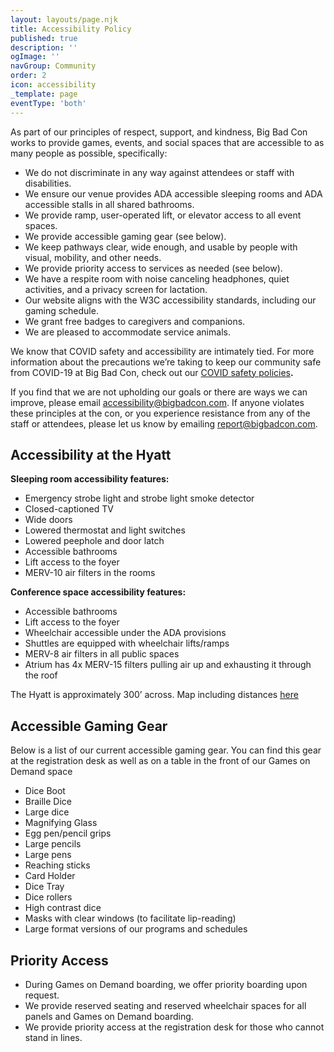 ```yaml
---
layout: layouts/page.njk
title: Accessibility Policy
published: true
description: ''
ogImage: ''
navGroup: Community
order: 2
icon: accessibility
_template: page
eventType: 'both'
---
```


As part of our principles of respect, support, and kindness, Big Bad Con works to provide games, events, and social spaces that are accessible to as many people as possible, specifically:

* We do not discriminate in any way against attendees or staff with disabilities.
* We ensure our venue provides ADA accessible sleeping rooms and ADA accessible stalls in all shared bathrooms.
* We provide ramp, user-operated lift, or elevator access to all event spaces.
* We provide accessible gaming gear (see below).
* We keep pathways clear, wide enough, and usable by people with visual, mobility, and other needs.
* We provide priority access to services as needed (see below).
* We have a respite room with noise canceling headphones, quiet activities, and a privacy screen for lactation.
* Our website aligns with the W3C accessibility standards, including our gaming schedule.
* We grant free badges to caregivers and companions.
* We are pleased to accommodate service animals.

We know that COVID safety and accessibility are intimately tied. For more information about the precautions we’re taking to keep our community safe from COVID-19 at Big Bad Con, check out our [COVID safety policies](https://www.bigbadcon.com/covid-safety/)**.**

If you find that we are not upholding our goals or there are ways we can improve, please email [accessibility@bigbadcon.com](mailto:accessibility@bigbadcon.com). If anyone violates these principles at the con, or you experience resistance from any of the staff or attendees, please let us know by emailing [report@bigbadcon.com](mailto:report@bigbadcon.com).

## Accessibility at the Hyatt

**Sleeping room accessibility features:**

* Emergency strobe light and strobe light smoke detector
* Closed-captioned TV
* Wide doors
* Lowered thermostat and light switches
* Lowered peephole and door latch
* Accessible bathrooms
* Lift access to the foyer
* MERV-10 air filters in the rooms

**Conference space accessibility features:**

* Accessible bathrooms
* Lift access to the foyer
* Wheelchair accessible under the ADA provisions
* Shuttles are equipped with wheelchair lifts/ramps
* MERV-8 air filters in all public spaces
* Atrium has 4x MERV-15 filters pulling air up and exhausting it through the roof

The Hyatt is approximately 300’ across. Map including distances [here](https://www.bigbadcon.com/hotel/)

## Accessible Gaming Gear

Below is a list of our current accessible gaming gear. You can find this gear at the registration desk as well as on a table in the front of our Games on Demand space

* Dice Boot
* Braille Dice
* Large dice
* Magnifying Glass
* Egg pen/pencil grips
* Large pencils
* Large pens
* Reaching sticks
* Card Holder
* Dice Tray
* Dice rollers
* High contrast dice
* Masks with clear windows (to facilitate lip-reading)
* Large format versions of our programs and schedules

## Priority Access

* During Games on Demand boarding, we offer priority boarding upon request.
* We provide reserved seating and reserved wheelchair spaces for all panels and Games on Demand boarding.
* We provide priority access at the registration desk for those who cannot stand in lines.
